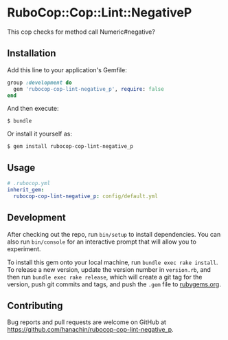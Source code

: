 # RuboCop::Cop::Lint::NegativeP

This cop checks for method call Numeric#negative?

## Installation

Add this line to your application's Gemfile:

```ruby
group :development do
  gem 'rubocop-cop-lint-negative_p', require: false
end
```

And then execute:

    $ bundle

Or install it yourself as:

    $ gem install rubocop-cop-lint-negative_p

## Usage

```yaml
# .rubocop.yml
inherit_gem:
  rubocop-cop-lint-negative_p: config/default.yml
```

## Development

After checking out the repo, run `bin/setup` to install dependencies. You can also run `bin/console` for an interactive prompt that will allow you to experiment.

To install this gem onto your local machine, run `bundle exec rake install`. To release a new version, update the version number in `version.rb`, and then run `bundle exec rake release`, which will create a git tag for the version, push git commits and tags, and push the `.gem` file to [rubygems.org](https://rubygems.org).

## Contributing

Bug reports and pull requests are welcome on GitHub at https://github.com/hanachin/rubocop-cop-lint-negative_p.
